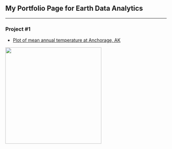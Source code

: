 ## My Portfolio Page for Earth Data Analytics
---------------------------------------------
### Project #1
* [Plot of mean annual temperature at Anchorage, AK](https://misterskye.github.io/notebooks/ncei_temp_anchorage.html)
<img src="https://upload.wikimedia.org/wikipedia/commons/8/81/Anchorage%2C_Alaska.JPG" width=300>







